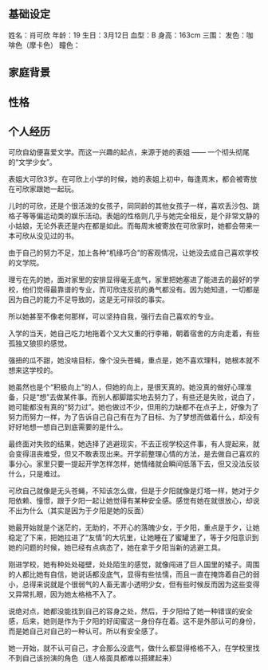 ## 基础设定

姓名：肖可欣
年龄：19
生日：3月12日
血型：B
身高：163cm
三围：
发色：咖啡色（摩卡色）
瞳色：



## 家庭背景







## 性格





## 个人经历

可欣自幼便喜爱文学。而这一兴趣的起点，来源于她的表姐 —— 一个彻头彻尾的“文学少女”。

表姐大可欣3岁。在可欣上小学的时候，她的表姐上初中，每逢周末，都会被寄放在可欣家跟她一起玩。

儿时的可欣，还是个很活泼的女孩子，同同龄的其他女孩子一样，喜欢丢沙包、跳格子等等偏运动类的娱乐活动。表姐的性格则几乎与她完全相反，是个非常文静的小姑娘，无论外表还是内在都是如此。而每周末被寄放在可欣家时，她都会带来一本可欣从没见过的书。





由于自己的努力不足，加上各种“机缘巧合”的客观情况，让她没去成自己喜欢学校的文学院。

理亏在先的她，面对家里的安排显得毫无底气，家里把她塞进了能进去的最好的学校，他们觉得最靠谱的专业，而可欣连反抗的勇气都没有。因为她知道，一切都是因为自己的能力不足导致的，这是无可辩驳的事实。

所以她甚至不像老何那样，可以坚持自我，强行去自己喜欢的专业。

入学的当天，她自己吃力地拖着个又大又重的行李箱，朝着宿舍的方向走着，有些孤独又狼狈的感觉。

强扭的瓜不甜，她没啥目标，像个没头苍蝇，重点是，她不喜欢理科，她根本就不想来这学校的。

她虽然也是个“积极向上”的人，但她的向上，是很天真的。她没真的做好心理准备，只是“想”去做某件事。而别人都脚踏实地去努力了，有些还是失败，说白了，她可能都没有真的“努力过”。她也做过不少，但用的力缺都不在点子上，好像为了努力而努力一样，为了告诉自己自己有在为了目标、为了梦想而做着什么，却没有好好地想一想自己到底需要的是什么。

最终面对失败的结果，她选择了逃避现实，不去正视学校这件事，有人提起来，就会变得沮丧难受，但又不敢表现出来。开学前整理心情的方法，是去做自己喜欢的事分心。家里只要一提起开学怎样怎样，她情绪就会瞬间低落下去，但又没法反驳什么，只是难过。

可欣自己就像是无头苍蝇，不知该怎么做，但是于夕阳就像是灯塔一样，她对于夕阳依赖、憧憬，跟于夕阳一起让她觉得有某种安全感。感觉有她在就很放心，却说不出为什么（其实是因为于夕阳是她的反面）

她最开始就是个迷茫的，无助的，不开心的落魄少女，于夕阳，重点是于夕，让她稳定了下来，把她拉进了“友情”的大坑里，让她睡在了蜜罐里了，等于夕阳意识到她的问题的时候，她已经有点病态了，她在拿于夕阳当新的逃避工具。

刚进学校，她有种处处碰壁，处处陌生的感觉，就像闯进了巨人国里的矮子。周围的人都比她有自信，她说话都没底气，显得有些怯懦，而且一直在掩饰着自己的弱小，总得来说就是个很弱气的人畜无害小透明少女，但有些时候反而因为这些变得又异常扎眼，因为她太格格不入了。

说绝对点，她都没能找到自己的容身之处，然后，于夕阳给了她一种错误的安全感，后来，她则是作为于夕阳的好闺蜜这一身份存在着。这不是外部认可的身份，而是她自己对自己的一种认可。所以有安全感了。

她一开始，就不认可自己，才会那么没底气，做什么都显得格格不入，在学校里找不到自己该扮演的角色（连人格面具都难以搭建起来）